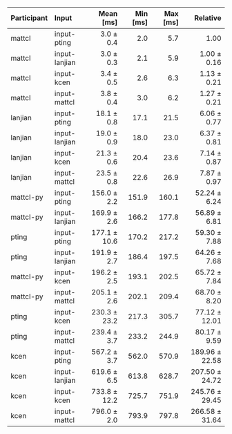 | Participant | Input | Mean [ms] | Min [ms] | Max [ms] | Relative |
|:---|:---|---:|---:|---:|---:|
| mattcl | input-pting | 3.0 ± 0.4 | 2.0 | 5.7 | 1.00 |
| mattcl | input-lanjian | 3.0 ± 0.3 | 2.1 | 5.9 | 1.00 ± 0.16 |
| mattcl | input-kcen | 3.4 ± 0.5 | 2.6 | 6.3 | 1.13 ± 0.21 |
| mattcl | input-mattcl | 3.8 ± 0.4 | 3.0 | 6.2 | 1.27 ± 0.21 |
| lanjian | input-pting | 18.1 ± 0.8 | 17.1 | 21.5 | 6.06 ± 0.77 |
| lanjian | input-lanjian | 19.0 ± 0.9 | 18.0 | 23.0 | 6.37 ± 0.81 |
| lanjian | input-kcen | 21.3 ± 0.6 | 20.4 | 23.6 | 7.14 ± 0.87 |
| lanjian | input-mattcl | 23.5 ± 0.8 | 22.6 | 26.9 | 7.87 ± 0.97 |
| mattcl-py | input-pting | 156.0 ± 2.2 | 151.9 | 160.1 | 52.24 ± 6.24 |
| mattcl-py | input-lanjian | 169.9 ± 2.6 | 166.2 | 177.8 | 56.89 ± 6.81 |
| pting | input-pting | 177.1 ± 10.6 | 170.2 | 217.2 | 59.30 ± 7.88 |
| pting | input-lanjian | 191.9 ± 2.7 | 186.4 | 197.5 | 64.26 ± 7.68 |
| mattcl-py | input-kcen | 196.2 ± 2.5 | 193.1 | 202.5 | 65.72 ± 7.84 |
| mattcl-py | input-mattcl | 205.1 ± 2.6 | 202.1 | 209.4 | 68.70 ± 8.20 |
| pting | input-kcen | 230.3 ± 23.2 | 217.3 | 305.7 | 77.12 ± 12.01 |
| pting | input-mattcl | 239.4 ± 3.7 | 233.2 | 244.9 | 80.17 ± 9.59 |
| kcen | input-pting | 567.2 ± 3.7 | 562.0 | 570.9 | 189.96 ± 22.58 |
| kcen | input-lanjian | 619.6 ± 6.5 | 613.8 | 628.7 | 207.50 ± 24.72 |
| kcen | input-kcen | 733.8 ± 12.2 | 725.7 | 751.9 | 245.76 ± 29.45 |
| kcen | input-mattcl | 796.0 ± 2.0 | 793.9 | 797.8 | 266.58 ± 31.64 |
